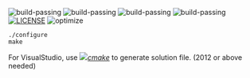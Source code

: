 ![build-passing](https://img.shields.io/badge/build--passing-g%2B%2B6.2.0-brightgreen.svg)
![build-passing](https://img.shields.io/badge/build--passing-tdm--g%2B%2B5.1.0-brightgreen.svg)
![build-passing](https://img.shields.io/badge/build--passing-clang3.8.1-brightgreen.svg)
![build-passing](https://img.shields.io/badge/build--passing-VisualStudio2015(MSVC19.0.24215.1)-brightgreen.svg)
[![LICENSE](https://img.shields.io/badge/LICENSE-Unlicense-brightgreen.svg)](LICENSE)
![optimize](https://img.shields.io/badge/optimize-multithread-blue.svg)

	./configure
	make

For VisualStudio, use *[![](https://cmake.org/cmake/help/v3.7/_static/cmake-logo-16.png)cmake](https://cmake.org)* to generate solution file. (2012 or above needed)
